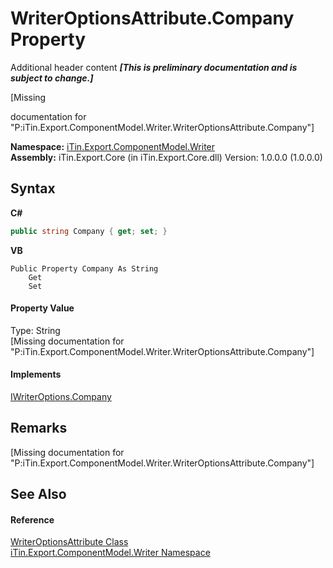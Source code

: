 # WriterOptionsAttribute.Company Property 
Additional header content _**\[This is preliminary documentation and is subject to change.\]**_

\[Missing <summary> documentation for "P:iTin.Export.ComponentModel.Writer.WriterOptionsAttribute.Company"\]

**Namespace:**&nbsp;<a href="37973b78-6b66-1218-9d7d-14680ab2aeda">iTin.Export.ComponentModel.Writer</a><br />**Assembly:**&nbsp;iTin.Export.Core (in iTin.Export.Core.dll) Version: 1.0.0.0 (1.0.0.0)

## Syntax

**C#**<br />
``` C#
public string Company { get; set; }
```

**VB**<br />
``` VB
Public Property Company As String
	Get
	Set
```


#### Property Value
Type: String<br />\[Missing <value> documentation for "P:iTin.Export.ComponentModel.Writer.WriterOptionsAttribute.Company"\]

#### Implements
<a href="b6cb6b27-51f0-fdf2-bbfe-a3cde5f081e5">IWriterOptions.Company</a><br />

## Remarks
\[Missing <remarks> documentation for "P:iTin.Export.ComponentModel.Writer.WriterOptionsAttribute.Company"\]

## See Also


#### Reference
<a href="aec559c6-5038-bfe4-63cf-3b9751d28888">WriterOptionsAttribute Class</a><br /><a href="37973b78-6b66-1218-9d7d-14680ab2aeda">iTin.Export.ComponentModel.Writer Namespace</a><br />